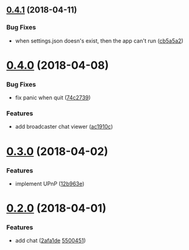 <a name="0.4.1"></a>
## [0.4.1](https://github.com/progre/hitorilive/compare/0.4.0...0.4.1) (2018-04-11)


### Bug Fixes

* when settings.json doesn's exist, then the app can't run ([cb5a5a2](https://github.com/progre/hitorilive/commit/cb5a5a2))



<a name="0.4.0"></a>
# [0.4.0](https://github.com/progre/hitorilive/compare/0.3.0...0.4.0) (2018-04-08)


### Bug Fixes

* fix panic when quit ([74c2739](https://github.com/progre/hitorilive/commit/74c2739))


### Features

* add broadcaster chat viewer ([ac1910c](https://github.com/progre/hitorilive/commit/ac1910c))



<a name="0.3.0"></a>
# [0.3.0](https://github.com/progre/hitorilive/compare/0.2.0...0.3.0) (2018-04-02)


### Features

* implement UPnP ([12b963e](https://github.com/progre/hitorilive/commit/12b963e))



<a name="0.2.0"></a>
# [0.2.0](https://github.com/progre/hitorilive/compare/0.1.1...0.2.0) (2018-04-01)


### Features

* add chat ([2afa1de](https://github.com/progre/hitorilive/commit/2afa1de) [5500451](https://github.com/progre/hitorilive/commit/5500451))
